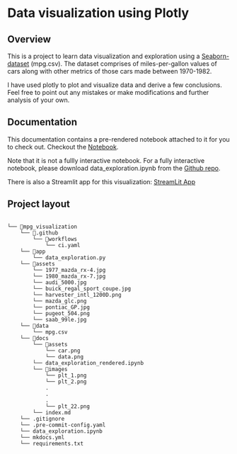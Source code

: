 # Data visualization using Plotly

## Overview

This is a project to learn data visualization and exploration using a [Seaborn-dataset](https://github.com/mwaskom/seaborn-data/blob/master/mpg.csv) (mpg.csv). The dataset comprises of miles-per-gallon values of cars along with other metrics of those cars made between 1970-1982.

I have used plotly to plot and visualize data and derive a few conclusions. Feel free to point out any mistakes or make modifications and further analysis of your own.

## Documentation

This documentation contains a pre-rendered notebook attached to it for you to check out. Checkout the [Notebook](data_exploration_rendered).

Note that it is not a fullly interactive notebook. For a fully interactive notebook, please download data_exploration.ipynb from the [Github repo](https://github.com/chocolatewafer/mpg_data_visualization.git).

There is also a Streamlit app for this visualization: [StreamLit App](https://mpgdatavisualization.streamlit.app/)

## Project layout

```

└── 📁mpg_visualization
    └── 📁.github
        └── 📁workflows
            └── ci.yaml
    └── 📁app
        └── data_exploration.py
    └── 📁assets
        └── 1977_mazda_rx-4.jpg
        └── 1980_mazda_rx-7.jpg
        └── audi_5000.jpg
        └── buick_regal_sport_coupe.jpg
        └── harvester_intl_1200D.png
        └── mazda_glc.png
        └── pontiac_GP.jpg
        └── pugeot_504.png
        └── saab_99le.jpg
    └── 📁data
        └── mpg.csv
    └── 📁docs
        └── 📁assets
            └── car.png
            └── data.png
        └── data_exploration_rendered.ipynb
        └── 📁images
            └── plt_1.png
            └── plt_2.png
            .
            .
            .
            └── plt_22.png
        └── index.md
    └── .gitignore
    └── .pre-commit-config.yaml
    └── data_exploration.ipynb
    └── mkdocs.yml
    └── requirements.txt
```
